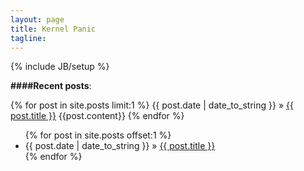 ```yaml
---
layout: page
title: Kernel Panic
tagline: 
---
```

{% include JB/setup %}

**####Recent posts**:

{% for post in site.posts limit:1 %}
<span>{{ post.date | date_to_string }}</span> &raquo; <a href="{{ BASE_PATH }}{{ post.url }}">{{ post.title }}</a>
<span>{{post.content}}</span>
{% endfor %}

<ul class="posts">
    {% for post in site.posts offset:1 %}
    <li>
        <span>{{ post.date | date_to_string }}</span> &raquo; <a href="{{ BASE_PATH }}{{ post.url }}">{{ post.title }}</a>
    </li>
    {% endfor %}
</ul>
